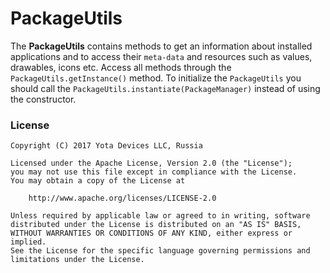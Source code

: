 # PackageUtils
The **PackageUtils** contains methods to get an information about installed applications
and to access their `meta-data` and resources such as values, drawables, icons etc.
Access all methods through the `PackageUtils.getInstance()` method. To initialize the
`PackageUtils` you should call the `PackageUtils.instantiate(PackageManager)` instead of
using the constructor.

### License
```Text
Copyright (C) 2017 Yota Devices LLC, Russia

Licensed under the Apache License, Version 2.0 (the "License");
you may not use this file except in compliance with the License.
You may obtain a copy of the License at

    http://www.apache.org/licenses/LICENSE-2.0

Unless required by applicable law or agreed to in writing, software
distributed under the License is distributed on an "AS IS" BASIS,
WITHOUT WARRANTIES OR CONDITIONS OF ANY KIND, either express or implied.
See the License for the specific language governing permissions and
limitations under the License.
```
